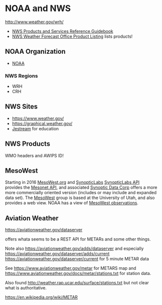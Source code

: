 # NOAA and NWS

http://www.weather.gov/wrh/


* [NWS Products and Services Reference Guidebook](http://www.nws.noaa.gov/om/guide/)
* [NWS Weather Forecast Office Product Listing](http://forecast.weather.gov/product_types.php) lists products!

## NOAA Organization

* [NOAA](http://www.noaa.gov/)

### NWS Regions

* WRH
* CRH

## NWS Sites

* https://www.weather.gov/
* https://graphical.weather.gov/
* [Jestream](https://forecast.weather.gov/jetstream/index.htm) for education

## NWS Products
WMO headers and AWIPS ID!

## MesoWest

Starting in 2016 [MesoWest.org](https://mesowest.org/) and [SynopticLabs](https://synopticlabs.org/api/)
[SynopticLabs API](https://synopticlabs.org/api/) provides the [Mesonet API](https://synopticlabs.org/api/mesonet/), and associated [Synoptic Data Corp](http://synopticdata.com/) offers a more more commercially oriented version (includes or may include and expanded data set). The [MesoWest](http://mesowest.utah.edu/) group is based at the University of Utah, and also provides a web view. NOAA has a view of [MesoWest observations](http://www.wrh.noaa.gov/mesowest/).


## Aviation Weather

https://aviationweather.gov/dataserver

offers whata seems to be a REST API for METARs and some other things.

Note also https://aviationweather.gov/adds/dataserver and especially https://aviationweather.gov/dataserver/adds/current https://aviationweather.gov/dataserver/current for 5 minute METAR data

See https://www.aviationweather.gov/metar for METARS map and https://www.aviationweather.gov/docs/metar/stations.txt for station data.

Also found http://weather.rap.ucar.edu/surface/stations.txt but not clear what is authoritative.

https://en.wikipedia.org/wiki/METAR

